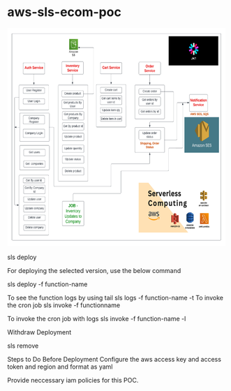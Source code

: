 # aws-sls-ecom-poc
<img src="/ecom-poc.png" alt="My cool logo" height="500" width="500"/>

sls deploy

For deploying the selected version, use the below command

sls deploy -f function-name

To see the function logs by using tail
sls logs -f function-name -t
To invoke the cron job
sls invoke -f functionname

To invoke the cron job with logs
sls invoke -f function-name -l

Withdraw Deployment

sls remove

Steps to Do Before Deployment Configure the aws access key and access token and region and format as yaml

Provide neccessary iam policies for this POC.